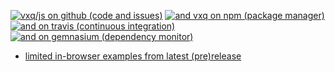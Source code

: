 [![vxq/js on github (code and issues)](https://img.shields.io/github/commits-since/vxq/js/9468d4c1.svg?label=vxq/js+on+github)](https://github.com/vxq/js)
[![and vxq on npm (package manager)](https://img.shields.io/npm/v/vxq.svg?label=vxq+on+npm)](https://www.npmjs.com/package/vxq)
[![and on travis (continuous integration)](https://img.shields.io/travis/vxq/js/master.svg?label=travis)](https://travis-ci.org/vxq/js)
[![and on gemnasium (dependency monitor)](https://img.shields.io/gemnasium/vxq/js.svg)](https://gemnasium.com/github.com/vxq/js)

- [limited in-browser examples from latest (pre)release](http://vxq.github.io/js/examples/)
